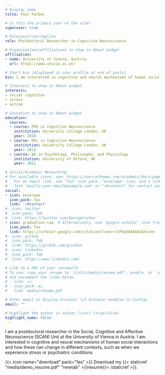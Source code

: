 ```yaml
---
# Display name
title: Paul Forbes

# Is this the primary user of the site?
superuser: true

# Role/position/tagline
role: Postdoctoral Researcher in Cognitive Neuroscience

# Organizations/Affiliations to show in About widget
affiliation:
- name: University of Vienna, Austria
  url: https://www.univie.ac.at/

# Short bio (displayed in user profile at end of posts)
bio: I am interested in cognitive and neural mechanisms of human social interaction and how these mechanisms are modulated in different contexts, such as under stress or in psychiatric conditions. 

# Interests to show in About widget
interests:
- social cognition 
- stress
- autism

# Education to show in About widget
education:
  courses:
  - course: PhD in Cognitive Neuroscience
    institution: University College London, UK
    year: 2018
  - course: MSc in Cognitive Neuroscience
    institution: University College London, UK
    year: 2014
  - course: BA in Psychology, Philosophy, and Physiology
    institution: University of Oxford, UK
    year: 2011

# Social/Academic Networking
# For available icons, see: https://sourcethemes.com/academic/docs/page-builder/#icons
#   For an email link, use "fas" icon pack, "envelope" icon, and a link in the
#   form "mailto:your-email@example.com" or "/#contact" for contact widget.
social:
- icon: envelope
  icon_pack: fas
  link: '/#contact'
#- icon: twitter
#  icon_pack: fab
#  link: https://twitter.com/GeorgeCushen
- icon: graduation-cap  # Alternatively, use `google-scholar` icon from `ai` icon pack
  icon_pack: fas
  link: https://scholar.google.com/citations?user=ltPXqX0AAAAJ&hl=en
#- icon: github
#  icon_pack: fab
#  link: https://github.com/gcushen
#- icon: linkedin
#  icon_pack: fab
#  link: https://www.linkedin.com/

# Link to a PDF of your resume/CV.
# To use: copy your resume to `static/media/resume.pdf`, enable `ai` icons in `params.toml`, 
# and uncomment the lines below.
# - icon: cv
#   icon_pack: ai
#   link: media/resume.pdf

# Enter email to display Gravatar (if Gravatar enabled in Config)
email: ""

# Highlight the author in author lists? (true/false)
highlight_name: false
---
```


I am a postdoctoral researcher in the Social, Cognitive and Affective Neuroscience (SCAN) Unit at the University of Vienna in Austria. I am interested in cognitive and neural mechanisms of human social interactions and how these can change in different contexts, such as when we experience stress or psychiatric conditions.

{{< icon name="download" pack="fas" >}} Download my {{< staticref "media/demo_resume.pdf" "newtab" >}}resumé{{< /staticref >}}.
